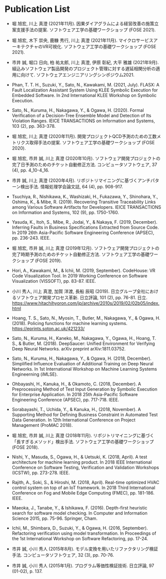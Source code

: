# Publication List

- 堀 旭宏, 川上 真澄 (2021年11月).
  因果ダイアグラムによる経営改善の施策立案支援手法の提案.
  ソフトウェア工学の基礎ワークショップ (FOSE 2021).

- 堀 旭宏, 木下 崇央, 鹿糠 秀行, 川上 真澄 (2021年11月).
  マイクロサービスアーキテクチャのVR可視化.
  ソフトウェア工学の基礎ワークショップ (FOSE 2021).

- 市井 誠, 堀口 日向, 柏 祐太郎, 川上 真澄, 伊原 彰紀, 大平 雅雄 (2021年9月).
  組込みソフトウェア製品開発のプロジェクト管理に対する遅延相関分析の適用に向けて.
  ソフトウェアエンジニアリングシンポジウム2021.

- Phan, T. T. H., Suzuki, Y., Sato, N., Kawakami, M. (2021, July).
  FLASX: A Fault Localization Assistant System Using KLEE Symbolic Execution for Embedded Software.
  In 2nd International KLEE Workshop on Symbolic Execution.

- Sato, N., Kuruma, H., Nakagawa, Y., & Ogawa, H. (2020).
  Formal Verification of a Decision-Tree Ensemble Model and Detection of Its Violation Ranges.
  IEICE TRANSACTIONS on Information and Systems, 103 (2), pp. 363-378.

- 堀 旭宏, 川上 真澄 (2020年11月).
  開発プロジェクトQCD予測のための工数メトリクス取得手法の提案.
  ソフトウェア工学の基礎ワークショップ (FOSE 2020).

- 堀 旭宏, 市井 誠, 川上 真澄 (2020年10月).
  ソフトウェア開発プロジェクトの完了日予測のためのチケット自動修正方法.
  コンピュータソフトウェア, 37 (4), pp. 4_10-4_16.

- 市井 誠, 川上 真澄 (2020年4月).
  リポジトリマイニングに基づくアンチパターン検出手法.
  情報処理学会論文誌, 64 (4), pp. 908-917.

- Tsuchiya, R., Nishikawa, K., Washizaki, H., Fukazawa, Y., Shinohara, Y., Oshima, K., & Mibe, R. (2019).
  Recovering Transitive Traceability Links among Various Software Artifacts for Developers.
  IEICE TRANSACTIONS on Information and Systems, 102 (9), pp. 1750-1760.

- Yasuda, K., Itoh, S., Mibe, R., Jodai, Y., & Nakaya, F. (2019, December).
  Inferring Faults in Business Specifications Extracted from Source Code.
  In 2019 26th Asia-Pacific Software Engineering Conference (APSEC), pp. 236-243. IEEE.

- 堀 旭宏, 市井 誠, 川上 真澄 (2019年12月).
  ソフトウェア開発プロジェクトの完了時期予測のためのチケット自動修正方法.
  ソフトウェア工学の基礎ワークショップ (FOSE 2019).

- Hori, A., Kawakami, M., & Ichii, M. (2019, September).
  CodeHouse: VR Code Visualization Tool.
  In 2019 Working Conference on Software Visualization (VISSOFT), pp. 83-87. IEEE.

- 小川 秀人, 川上 真澄, 加賀 洋渡, 長船 辰昭 (2019).
  日立グループ全社におけるソフトウェア開発プロセス革新.
  日立評論, 101 (2), pp. 76-81. 日立.
  https://www.hitachihyoron.com/jp/archive/2010s/2019/02/02b05/index.html

- Hoang, T. S., Sato, N., Myosin, T., Butler, M., Nakagawa, Y., & Ogawa, H. (2018).
  Policing functions for machine learning systems.
  https://eprints.soton.ac.uk/421233/

- Sato, N., Kuruma, H., Kaneko, M., Nakagawa, Y., Ogawa, H., Hoang, T. S., & Butler, M. (2018).
  DeepSaucer: Unified Environment for Verifying Deep Neural Networks.
  arXiv preprint arXiv:1811.03752.

- Sato, N., Kuruma, H., Nakagawa, Y., & Ogawa, H. (2018, December).
  Simplified Influence Evaluation of Additional Training on Deep Neural Networks.
  In 1st International Workshop on Machine Learning Systems Engineerning (iMLSE).

- Ohbayashi, H., Kanuka, H., & Okamoto, C. (2018, December).
  A Preprocessing Method of Test Input Generation by Symbolic Execution for Enterprise Application.
  In 2018 25th Asia-Pacific Software Engineering Conference (APSEC), pp. 717-718. IEEE.

- Sorabayashi, T., Uchida, Y., & Kanuka,  H., (2018, November).
  A Supporting Method for Defining Business Constraint in Automated Test Data Generation.
  In 12th International Conference on Project Management (ProMAC 2018).

- 堀 旭宏, 市井 誠, 川上 真澄 (2018年11月).
  リポジトリマイニングに基づく「長すぎるメソッド」検出手法.
  ソフトウェア工学の基礎ワークショップ (FOSE 2018).

- Nishi, Y., Masuda, S., Ogawa, H., & Uetsuki, K. (2018, April).
  A test architecture for machine learning product.
  In 2018 IEEE International Conference on Software Testing, Verification and Validation Workshops (ICSTW), pp. 273-278. IEEE.

- Rajith, A., Soki, S., & Hiroshi, M. (2018, April).
  Real-time optimized HVAC control system on top of an IoT framework.
  In 2018 Third International Conference on Fog and Mobile Edge Computing (FMEC), pp. 181-186. IEEE.

- Maeoka, J., Tanabe, Y., & Ishikawa, F. (2016).
  Depth-first heuristic search for software model checking.
  In Computer and Information Science 2015, pp. 75-96. Springer, Cham.

- Ichii, M., Shimbara, D., Suzuki, Y., & Ogawa, H. (2016, September).
  Refactoring verification using model transformation.
  In Proceedings of the 1st International Workshop on Software Refactoring, pp. 17-24.

- 市井 誠, 小川 秀人 (2015年8月).
  モデル変換を用いたリファクタリング検証手法.
  コンピュータソフトウェア, 32 (3), pp. 70-76.

- 市井 誠, 小川 秀人 (2015年1月).
  プログラム等価性検証技術.
  日立評論, 97 (01-02), p. 137.

